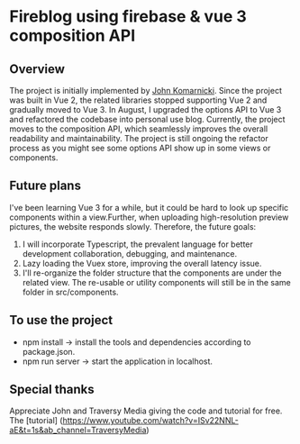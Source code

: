 # Fireblog using firebase & vue 3 composition API

## Overview
The project is initially implemented by [John Komarnicki]("https://github.com/johnkomarnicki/FireBlogs-YouTube").
Since the project was built in Vue 2, the related libraries stopped supporting Vue 2 and gradually moved to Vue 3.
In August, I upgraded the options API to Vue 3 and refactored the codebase into personal use blog. 
Currently, the project moves to the composition API, which seamlessly improves the overall readability and maintainability.
The project is still ongoing the refactor process as you might see some options API show up in some views or components.

## Future plans
I've been learning Vue 3 for a while, but it could be hard to look up specific components within a view.Further, when uploading
high-resolution preview pictures, the website responds slowly. Therefore, the future goals:
1. I will incorporate Typescript, the prevalent language for better development collaboration, debugging, and maintenance.
2. Lazy loading the Vuex store, improving the overall latency issue.
3. I'll re-organize the folder structure that the components are under the related view. The re-usable or utility components will still be in the same folder in src/components.

## To use the project
- npm install -> install the tools and dependencies according to package.json.
- npm run server -> start the application in localhost.

## Special thanks
Appreciate John and Traversy Media giving the code and tutorial for free.
The [tutorial] (https://www.youtube.com/watch?v=ISv22NNL-aE&t=1s&ab_channel=TraversyMedia)